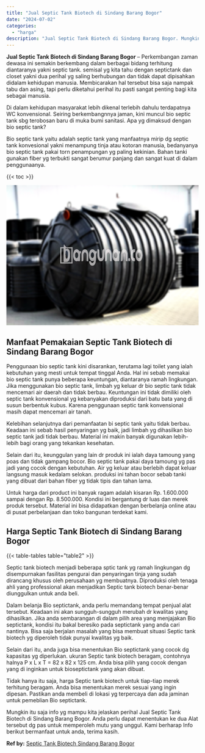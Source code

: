 ```yaml
---
title: "Jual Septic Tank Biotech di Sindang Barang Bogor"
date: "2024-07-02"
categories: 
  - "harga"
description: "Jual Septic Tank Biotech di Sindang Barang Bogor. Mungkin itu saja info yg mampu kita jelaskan perihal Jual Septic Tank Biotech di Sindang Barang Bogor. Anda..."
---
```


**Jual Septic Tank Biotech di Sindang Barang Bogor** – Perkembangan zaman dewasa ini semakin berkembang dalam berbagai bidang terhitung diantaranya yakni septic tank. semisal yg kita tahu dengan septictank dan closet yakni dua perihal yg saling berhubungan dan tidak dapat dipisahkan didalam kehidupan manusia. Membicarakan hal tersebut bisa saja nampak tabu dan asing, tapi perlu diketahui perihal itu pasti sangat penting bagi kita sebagai manusia.

Di dalam kehidupan masyarakat lebih dikenal terlebih dahulu terdapatnya WC konvensional. Seiring berkembangnnya jaman, kini muncul bio septic tank sbg terobosan baru di muka bumi sanitasi. Apa yg dimaksud dengan bio septic tank?

Bio septic tank yaitu adalah septic tank yang manfaatnya mirip dg septic tank konvesional yakni menampung tinja atau kotoran manusia, bedanyanya bio septic tank pakai torn penampungan yg paling kekinian. Bahan tanki gunakan fiber yg terbukti sangat berumur panjang dan sangat kuat di dalam penggunaanya.

{{< toc >}}

![Jual Septic Tank Biotech di Sindang Barang Bogor](/images/jual-bio-septictank-35.png)

## Manfaat Pemakaian Septic Tank Biotech di Sindang Barang Bogor

Penggunaan bio septic tank kini disarankan, terutama lagi toilet yang ialah kebutuhan yang mesti untuk tempat tinggal Anda. Hal ini sebab memakai bio septic tank punya beberapa keuntungan, diantaranya ramah lingkungan. Jika menggunakan bio septic tank, limbah yg keluar dr bio septic tank tidak mencemari air daerah dan tidak berbau. Keuntungan ini tidak dimiliki oleh septic tank konvensional yg kebanyakan diproduksi dari batu bata yang di susun berbentuk kubus. Karena penggunaan septic tank konvensional masih dapat mencemari air tanah.

Kelebihan selanjutnya dari pemanfaatan bi septic tank yaitu tidak berbau. Keadaan ini sebab hasil penyaringan yg baik, jadi limbah yg dihasilkan bio septic tank jadi tidak berbau. Material ini makin banyak digunakan lebih-lebih bagi orang yang tekankan kesehatan.

Selain dari itu, keunggulan yang lain dr produk ini ialah daya tamoung yang poas dan tidak gampang bocor. Bio septic tank pakai daya tamoung yg pas jadi yang cocok dengan kebutuhan. Air yg keluar atau berlebih dapat keluar langsung masuk kedalam selokan. produksi ini tahan bocor sebab tanki yang dibuat dari bahan fiber yg tidak tipis dan tahan lama.

Untuk harga dari product ini banyak ragam adalah kisaran Rp. 1.600.000 sampai dengan Rp. 8.500.000. Kondisi ini bergantung dr luas dan merek produk tersebut. Material ini bisa didapatkan dengan berbelanja online atau di pusat perbelanjaan dan toko bangunan terdekat kami.

## Harga Septic Tank Biotech di Sindang Barang Bogor

{{< table-tables table="table2" >}}

Septic tank biotech menjadi beberapa sptic tank yg ramah lingkungan dg disempurnakan fasilitas pengurai dan penyaringan tinja yang sudah dirancang khusus oleh perusahaan yg membuatnya. Diproduksi oleh tenaga ahli yang professional akan menjadikan Septic tank biotech benar-benar diunggulkan untuk anda beli.

Dalam belanja Bio septictank, anda perlu memandang tempat penjual alat tersebut. Keadaan ini akan sungguh-sungguh merubah dr kwalitas yang dihasilkan. Jika anda sembarangan di dalam pilih area yang menjajakan Bio septictank, kondisi itu bakal beresiko pada septictank yang anda cari nantinya. Bisa saja berjalan masalah yang bisa membuat situasi Septic tank biotech yg diperoleh tidak punyai kwalitas yg baik.

Selain dari itu, anda juga bisa menentukan Bio septictank yang cocok dg kapasitas yg diperlukan. ukuran Septic tank biotech beragam, contohnya halnya P x L x T = 82 x 82 x 125 cm. Anda bisa pilih yang cocok dengan yang di inginkan untuk bioseptictank yang akan dibuat.

Tidak hanya itu saja, harga Septic tank biotech untuk tiap-tiap merek terhitung beragam. Anda bisa menentukan merek sesuai yang ingin dipesan. Pastikan anda membeli di lokasi yg terpercaya dan ada jaminan untuk pemeblian Bio septictank.

Mungkin itu saja info yg mampu kita jelaskan perihal Jual Septic Tank Biotech di Sindang Barang Bogor. Anda perlu dapat menentukan ke dua Alat tersebut dg pas untuk memperoleh mutu yang unggul. Kami berharap Info berikut bermanfaat untuk anda, terima kasih.

**Ref by:** [Septic Tank Biotech Sindang Barang Bogor](https://id.wikipedia.org/wiki/Septic)
